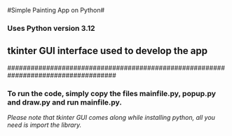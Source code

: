 #Simple Painting App on Python#

### Uses Python version 3.12 ###
## tkinter GUI interface used to develop the app
####################################################################################
### To run the code, simply copy the files mainfile.py, popup.py and draw.py and run mainfile.py.
_Please note that tkinter GUI comes along while installing python, all you need is import the library._
